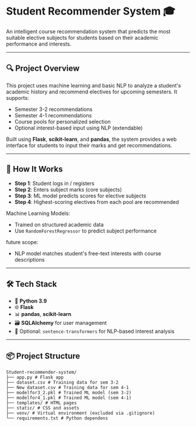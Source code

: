 # Student Recommender System 🎓

An intelligent course recommendation system that predicts the most suitable elective subjects for students based on their academic performance and interests.

---

## 🔍 Project Overview

This project uses machine learning and basic NLP to analyze a student's academic history and recommend electives for upcoming semesters. It supports:
- Semester 3-2 recommendations
- Semester 4-1 recommendations
- Course pools for personalized selection
- Optional interest-based input using NLP (extendable)

Built using **Flask**, **scikit-learn**, and **pandas**, the system provides a web interface for students to input their marks and get recommendations.

---

## 🚀 How It Works

- **Step 1**: Student logs in / registers
- **Step 2**: Enters subject marks (core subjects)
- **Step 3**: ML model predicts scores for elective subjects
- **Step 4**: Highest-scoring electives from each pool are recommended

Machine Learning Models:
- Trained on structured academic data
- Use `RandomForestRegressor` to predict subject performance

future scope:
- NLP model matches student's free-text interests with course descriptions

---

## 🛠️ Tech Stack

- 🧠 **Python 3.9**
- 🌐 **Flask**
- 📊 **pandas**, **scikit-learn**
- 🗃️ **SQLAlchemy** for user management
- 🧠 Optional: `sentence-transformers` for NLP-based interest analysis

---

## 📦 Project Structure

```
Student-recommender-system/
├── app.py # Flask app
├── dataset.csv # Training data for sem 3-2
├── New dataset.csv # Training data for sem 4-1
├── modelfor3_2.pkl # Trained ML model (sem 3-2)
├── modelfor4_1.pkl # Trained ML model (sem 4-1)
├── templates/ # HTML pages
├── static/ # CSS and assets
├── venv/ # Virtual environment (excluded via .gitignore)
└── requirements.txt # Python dependens

```
